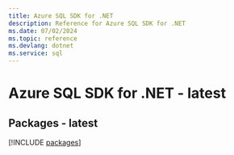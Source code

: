 ```yaml
---
title: Azure SQL SDK for .NET
description: Reference for Azure SQL SDK for .NET
ms.date: 07/02/2024
ms.topic: reference
ms.devlang: dotnet
ms.service: sql
---
```

# Azure SQL SDK for .NET - latest
## Packages - latest
[!INCLUDE [packages](sql-index.md)]